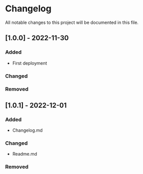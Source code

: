 # Changelog
All notable changes to this project will be documented in this file.

## [1.0.0] - 2022-11-30
### Added
- First deployment

### Changed

### Removed


## [1.0.1] - 2022-12-01
### Added
- Changelog.md

### Changed
- Readme.md

### Removed
